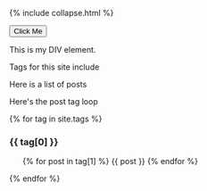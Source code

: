 
{% include collapse.html %}

<button onclick="myFunction('myDIV')">Click Me</button>

<div id="myDIV">
  This is my DIV element.
</div> 


Tags for this site include 


Here is a list of posts


Here's the post tag loop

{% for tag in site.tags %}
  <h3>{{ tag[0] }}</h3>
  <ul>
    {% for post in tag[1] %} 
  {{ post }}
    {% endfor %}
  </ul>
{% endfor %}

